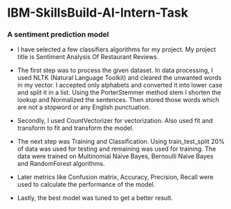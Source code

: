 # IBM-SkillsBuild-AI-Intern-Task
### A sentiment prediction model 
* I have selected a few classifiers algorithms for my project. My project title is Sentiment Analysis Of Restaurant Reviews.

* The first step was to process the given dataset. In data processing, I used NLTK (Natural Language Toolkit) and cleared the unwanted words in my vector. I accepted only alphabets and converted it into lower case and split it in a list. Using the PorterStemmer method stem I shorten the lookup and Normalized the sentences. Then stored those words which are not a stopword or any English punctuation.

* Secondly, I used CountVectorizer for vectorization. Also used fit and transform to fit and transform the model.

* The next step was Training and Classification. Using train_test_split 20% of data was used for testing and remaining was used for training. The data were trained on Multinomial Naive Bayes, Bernoulli Naive Bayes and RandomForest algorithms.

* Later metrics like Confusion matrix, Accuracy, Precision, Recall were used to calculate the performance of the model.

* Lastly, the best model was tuned to get a better result.
